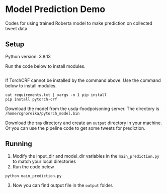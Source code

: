 # Model Prediction Demo

Codes for using trained Roberta model to make prediction on collected tweet data.

## Setup

Python version: 3.8.13

Run the code below to install modules.
```linux

```
If TorchCRF cannot be installed by the command above. Use the command below to install modules.
```linux
cat requirements.txt | xargs -n 1 pip install
pip install pytorch-crf
```
Download the model from the usda-foodpoisoning server. The directory is ```/home/cgnoreika/pytorch_model.bin```

Download the ```tmp``` directory and create an ```output``` directory in your machine. Or you can use the pipeline code to get some tweets for prediction. 

## Running
1. Modify the input_dir and model_dir variables in the ```main_prediction.py``` to match your local directories
2. Run the code below
```linux
python main_prediction.py
```
3. Now you can find output file in the ```output``` folder.
